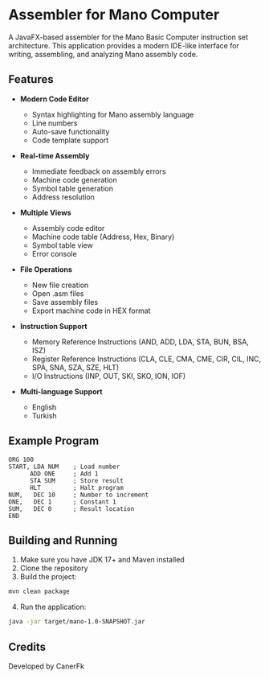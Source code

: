 # Assembler for Mano Computer
A JavaFX-based assembler for the Mano Basic Computer instruction set architecture. This application provides a modern IDE-like interface for writing, assembling, and analyzing Mano assembly code.

## Features

- **Modern Code Editor**
  - Syntax highlighting for Mano assembly language
  - Line numbers
  - Auto-save functionality
  - Code template support

- **Real-time Assembly**
  - Immediate feedback on assembly errors
  - Machine code generation
  - Symbol table generation
  - Address resolution

- **Multiple Views**
  - Assembly code editor
  - Machine code table (Address, Hex, Binary)
  - Symbol table view
  - Error console

- **File Operations**
  - New file creation
  - Open .asm files
  - Save assembly files
  - Export machine code in HEX format

- **Instruction Support**
  - Memory Reference Instructions (AND, ADD, LDA, STA, BUN, BSA, ISZ)
  - Register Reference Instructions (CLA, CLE, CMA, CME, CIR, CIL, INC, SPA, SNA, SZA, SZE, HLT)
  - I/O Instructions (INP, OUT, SKI, SKO, ION, IOF)

- **Multi-language Support**
  - English
  - Turkish

## Example Program

```assembly
ORG 100
START, LDA NUM    ; Load number
      ADD ONE     ; Add 1
      STA SUM     ; Store result
      HLT         ; Halt program
NUM,   DEC 10     ; Number to increment
ONE,   DEC 1      ; Constant 1
SUM,   DEC 0      ; Result location
END
```

## Building and Running

1. Make sure you have JDK 17+ and Maven installed
2. Clone the repository
3. Build the project:
```bash
mvn clean package
```
4. Run the application:
```bash
java -jar target/mano-1.0-SNAPSHOT.jar
```

## Credits

Developed by CanerFk
